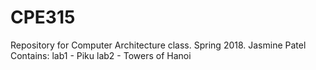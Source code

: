 # CPE315
Repository for Computer Architecture class. Spring 2018.
Jasmine Patel
Contains: 
lab1 - Piku
lab2 - Towers of Hanoi
